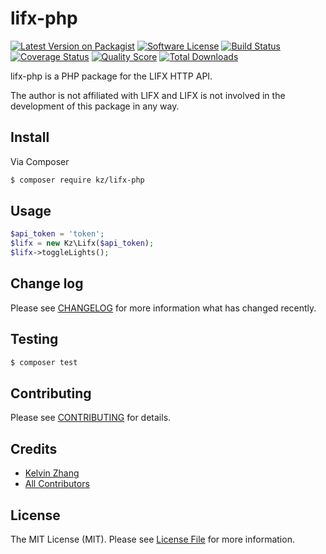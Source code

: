 # lifx-php

[![Latest Version on Packagist][ico-version]][link-packagist]
[![Software License][ico-license]](LICENSE.md)
[![Build Status][ico-travis]][link-travis]
[![Coverage Status][ico-coveralls]][link-coveralls]
[![Quality Score][ico-code-quality]][link-code-quality]
[![Total Downloads][ico-downloads]][link-downloads]

lifx-php is a PHP package for the LIFX HTTP API. 

The author is not affiliated with LIFX and LIFX is not involved in the development of this package in any way.

## Install

Via Composer

``` bash
$ composer require kz/lifx-php
```

## Usage

``` php
$api_token = 'token';
$lifx = new Kz\Lifx($api_token);
$lifx->toggleLights();
```

## Change log

Please see [CHANGELOG](CHANGELOG.md) for more information what has changed recently.

## Testing

``` bash
$ composer test
```

## Contributing

Please see [CONTRIBUTING](CONTRIBUTING.md) for details.

## Credits

- [Kelvin Zhang](https://github.com/kz)
- [All Contributors][link-contributors]

## License

The MIT License (MIT). Please see [License File](LICENSE.md) for more information.

[ico-version]: https://img.shields.io/packagist/v/kz/lifx-php.svg?style=flat-square
[ico-license]: https://img.shields.io/badge/license-MIT-brightgreen.svg?style=flat-square
[ico-travis]: https://img.shields.io/travis/kz/lifx-php/master.svg?style=flat-square
[ico-scrutinizer]: https://img.shields.io/scrutinizer/coverage/g/kz/lifx-php.svg?style=flat-square
[ico-coveralls]: https://coveralls.io/repos/kz/lifx-php/badge.svg
[ico-code-quality]: https://img.shields.io/scrutinizer/g/kz/lifx-php.svg?style=flat-square
[ico-downloads]: https://img.shields.io/packagist/dt/kz/lifx-php.svg?style=flat-square

[link-packagist]: https://packagist.org/packages/kz/lifx-php
[link-travis]: https://travis-ci.org/kz/lifx-php
[link-coveralls]: https://coveralls.io/r/kz/lifx-php
[link-code-quality]: https://scrutinizer-ci.com/g/kz/lifx-php
[link-downloads]: https://packagist.org/packages/kz/lifx-php
[link-author]: https://github.com/kz
[link-contributors]: ../../contributors
